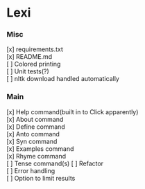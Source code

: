 # Lexi
### Misc
[x] requirements.txt  
[x] README.md  
[ ] Colored printing  
[ ] Unit tests(?)  
[ ] nltk download handled automatically
### Main
[x] Help command(built in to Click apparently)  
[x] About command  
[x] Define command  
[x] Anto command  
[x] Syn command  
[x] Examples command  
[x] Rhyme command  
[ ] Tense command(s)
[ ] Refactor  
[ ] Error handling  
[ ] Option to limit results